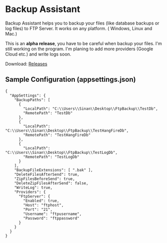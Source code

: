 # Backup Assistant

Backup Assistant helps you to backup your files (like database backups or log files) to FTP Server. It works on any platform. ( Windows, Linux and Mac.)

This is an **alpha release**, you have to be careful when backup your files. I'm still working on the program. I'm planing to add more providers (Google Cloud etc.) and write logs soon.

Download: [Releases](https://github.com/sinanbozkus/BackupAssistant/tree/master/Release)

## Sample Configuration (appsettings.json)

    {
      "AppSettings": {
        "BackupPaths": [
          {
            "LocalPath": "C:\\Users\\Sinan\\Desktop\\FtpBackup\\TestDb",
            "RemotePath": "TestDb"
          },
          {
            "LocalPath": "C:\\Users\\Sinan\\Desktop\\FtpBackup\\TestHangFireDb",
            "RemotePath": "TestHangFireDb"
          },
          {
            "LocalPath": "C:\\Users\\Sinan\\Desktop\\FtpBackup\\TestLogDb",
            "RemotePath": "TestLogDb"
          }
        ],
        "BackupFileExtensions": [ ".bak" ],
        "DeleteFilesAfterSend": true,
        "ZipFilesBeforeSend": true,
        "DeleteZipFilesAfterSend": false,
        "WriteLog": true,
        "Providers": {
          "FtpServer": {
            "Enabled": true,
            "Host": "ftphost",
            "Port": "21",
            "Username": "ftpusername",
            "Password": "ftppassword"
          }
        }
      }
    }
